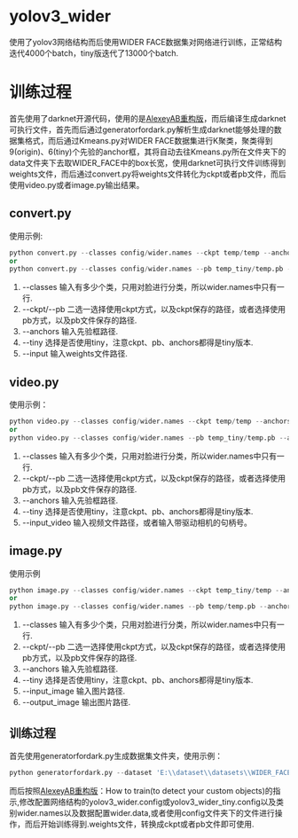 # yolov3_wider

使用了yolov3网络结构而后使用WIDER FACE数据集对网络进行训练，正常结构迭代4000个batch，tiny版迭代了13000个batch.

# 训练过程

首先使用了darknet开源代码，使用的是[AlexeyAB重构版](https://github.com/AlexeyAB/darknet)，而后编译生成darknet可执行文件，首先而后通过generatorfordark.py解析生成darknet能够处理的数据集格式，而后通过Kmeans.py对WIDER FACE数据集进行K聚类，聚类得到9(origin)、6(tiny)个先验的anchor框，其将自动去往Kmeans.py所在文件夹下的data文件夹下去取WIDER_FACE中的box长宽，使用darknet可执行文件训练得到weights文件，而后通过convert.py将weights文件转化为ckpt或者pb文件，而后使用video.py或者image.py输出结果。

## convert.py

使用示例:  
``` python
python convert.py --classes config/wider.names --ckpt temp/temp --anchors config/wider_face_anchors.txt --input yolov3_wider_4000.weights
or
python convert.py --classes config/wider.names --pb temp_tiny/temp.pb --anchors config/wider_face_anchors_tiny.txt --input yolov3_wider_tiny_13000.weights --tiny True
```
1. --classes 输入有多少个类，只用对脸进行分类，所以wider.names中只有一行.
2. --ckpt/--pb 二选一选择使用ckpt方式，以及ckpt保存的路径，或者选择使用pb方式，以及pb文件保存的路径.
3. --anchors 输入先验框路径.
4. --tiny 选择是否使用tiny，注意ckpt、pb、anchors都得是tiny版本.
5. --input 输入weights文件路径.

## video.py

使用示例：
``` python
python video.py --classes config/wider.names --ckpt temp/temp --anchors config/wider_face_anchors.txt --input_video 0
or
python video.py --classes config/wider.names --pb temp_tiny/temp.pb --anchors config/wider_face_anchors_tiny.txt --input_video 0 --tiny True
```
1. --classes 输入有多少个类，只用对脸进行分类，所以wider.names中只有一行.
2. --ckpt/--pb 二选一选择使用ckpt方式，以及ckpt保存的路径，或者选择使用pb方式，以及pb文件保存的路径.
3. --anchors 输入先验框路径.
4. --tiny 选择是否使用tiny，注意ckpt、pb、anchors都得是tiny版本.
5. --input_video 输入视频文件路径，或者输入带驱动相机的句柄号。

## image.py

使用示例
``` python
python image.py --classes config/wider.names --ckpt temp_tiny/temp --anchors config/wider_face_anchors_tiny.txt --input_img beautiful.jpg --output_img abc.jpg --tiny True
or
python image.py --classes config/wider.names --pb temp/temp.pb --anchors config/wider_face_anchors.txt --input_img beautiful.jpg --output_img abc.jpg
```
1. --classes 输入有多少个类，只用对脸进行分类，所以wider.names中只有一行.
2. --ckpt/--pb 二选一选择使用ckpt方式，以及ckpt保存的路径，或者选择使用pb方式，以及pb文件保存的路径.
3. --anchors 输入先验框路径.
4. --tiny 选择是否使用tiny，注意ckpt、pb、anchors都得是tiny版本.
5. --input_image 输入图片路径.
6. --output_image 输出图片路径.

## 训练过程

首先使用generatorfordark.py生成数据集文件夹，使用示例：
``` python
python generatorfordark.py --dataset 'E:\\dataset\\datasets\\WIDER_FACE'
```
而后按照[AlexeyAB重构版](https://github.com/AlexeyAB/darknet)：How to train(to detect your custom objects)的指示,修改配置网络结构的yolov3_wider.config或yolov3_wider_tiny.config以及类别wider.names以及数据配置wider.data,或者使用config文件夹下的文件进行操作，而后开始训练得到.weights文件，转换成ckpt或者pb文件即可使用.